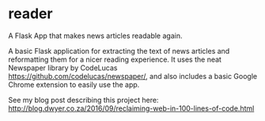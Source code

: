 # reader
A Flask App that makes news articles readable again.

A basic Flask application for extracting the text of news articles and reformatting them for a nicer reading experience. It uses the neat Newspaper library by CodeLucas <https://github.com/codelucas/newspaper/>, and also includes a basic Google Chrome extension to easily use the app.

See my blog post describing this project here: <http://blog.dwyer.co.za/2016/09/reclaiming-web-in-100-lines-of-code.html>
